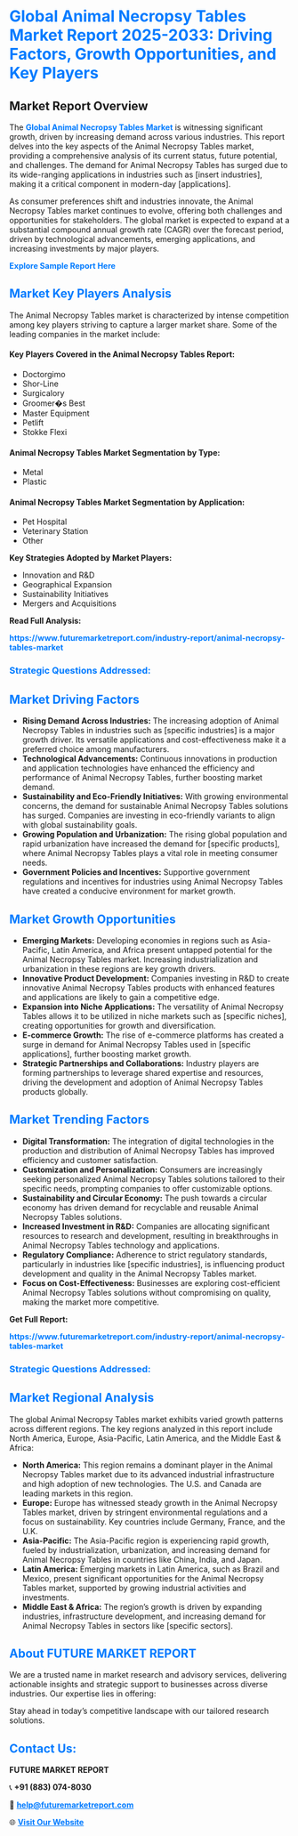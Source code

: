 <h1 style="color: #007BFF;">Global Animal Necropsy Tables Market Report 2025-2033: Driving Factors, Growth Opportunities, and Key Players</h1>

<section id="overview">
<h2>Market Report Overview</h2>
<p>The <a href="https://www.futuremarketreport.com/industry-report/animal-necropsy-tables-market" style="color: #007BFF; text-decoration: none;"><strong>Global Animal Necropsy Tables Market</strong></a> is witnessing significant growth, driven by increasing demand across various industries. This report delves into the key aspects of the Animal Necropsy Tables market, providing a comprehensive analysis of its current status, future potential, and challenges. The demand for Animal Necropsy Tables has surged due to its wide-ranging applications in industries such as [insert industries], making it a critical component in modern-day [applications].</p>
<p>As consumer preferences shift and industries innovate, the Animal Necropsy Tables market continues to evolve, offering both challenges and opportunities for stakeholders. The global market is expected to expand at a substantial compound annual growth rate (CAGR) over the forecast period, driven by technological advancements, emerging applications, and increasing investments by major players.</p>
</section>

<section id="overview">
<p><a href="https://www.futuremarketreport.com/request-sample/reportId=31719" style="color: #007BFF; text-decoration: none;"><strong>Explore Sample Report Here</strong></a></p>
</section>

<section id="key-players">
<h2 style="color: #007BFF;">Market Key Players Analysis</h2>
<p>The Animal Necropsy Tables market is characterized by intense competition among key players striving to capture a larger market share. Some of the leading companies in the market include:</p>
<h4>Key Players Covered in the Animal Necropsy Tables Report:</h4>
<ul><li>Doctorgimo</li><li>Shor-Line</li><li>Surgicalory</li><li>Groomer�s Best</li><li>Master Equipment</li><li>Petlift</li><li>Stokke Flexi</li></ul>
<h4>Animal Necropsy Tables Market Segmentation by Type:</h4>
<ul><li>Metal</li><li>Plastic</li></ul>

<h4>Animal Necropsy Tables Market Segmentation by Application:</h4>
<ul><li>Pet Hospital</li><li>Veterinary Station</li><li>Other</li></ul>
<p><strong>Key Strategies Adopted by Market Players:</strong></p>
<ul>
<li>Innovation and R&D</li>
<li>Geographical Expansion</li>
<li>Sustainability Initiatives</li>
<li>Mergers and Acquisitions</li>
</ul>
</section>

<section>
<p><strong>Read Full Analysis: </strong></p><a href="https://www.futuremarketreport.com/industry-report/animal-necropsy-tables-market" style="color: #007BFF; text-decoration: none;"><strong>https://www.futuremarketreport.com/industry-report/animal-necropsy-tables-market</strong></a>
<h3 style="color: #007BFF;">Strategic Questions Addressed:</h3>
</section>

<section id="driving-factors">
<h2 style="color: #007BFF;">Market Driving Factors</h2>
<ul>
<li><strong>Rising Demand Across Industries:</strong> The increasing adoption of Animal Necropsy Tables in industries such as [specific industries] is a major growth driver. Its versatile applications and cost-effectiveness make it a preferred choice among manufacturers.</li>
<li><strong>Technological Advancements:</strong> Continuous innovations in production and application technologies have enhanced the efficiency and performance of Animal Necropsy Tables, further boosting market demand.</li>
<li><strong>Sustainability and Eco-Friendly Initiatives:</strong> With growing environmental concerns, the demand for sustainable Animal Necropsy Tables solutions has surged. Companies are investing in eco-friendly variants to align with global sustainability goals.</li>
<li><strong>Growing Population and Urbanization:</strong> The rising global population and rapid urbanization have increased the demand for [specific products], where Animal Necropsy Tables plays a vital role in meeting consumer needs.</li>
<li><strong>Government Policies and Incentives:</strong> Supportive government regulations and incentives for industries using Animal Necropsy Tables have created a conducive environment for market growth.</li>
</ul>
</section>

<section id="growth-opportunities">
<h2 style="color: #007BFF;">Market Growth Opportunities</h2>
<ul>
<li><strong>Emerging Markets:</strong> Developing economies in regions such as Asia-Pacific, Latin America, and Africa present untapped potential for the Animal Necropsy Tables market. Increasing industrialization and urbanization in these regions are key growth drivers.</li>
<li><strong>Innovative Product Development:</strong> Companies investing in R&D to create innovative Animal Necropsy Tables products with enhanced features and applications are likely to gain a competitive edge.</li>
<li><strong>Expansion into Niche Applications:</strong> The versatility of Animal Necropsy Tables allows it to be utilized in niche markets such as [specific niches], creating opportunities for growth and diversification.</li>
<li><strong>E-commerce Growth:</strong> The rise of e-commerce platforms has created a surge in demand for Animal Necropsy Tables used in [specific applications], further boosting market growth.</li>
<li><strong>Strategic Partnerships and Collaborations:</strong> Industry players are forming partnerships to leverage shared expertise and resources, driving the development and adoption of Animal Necropsy Tables products globally.</li>
</ul>
</section>

<section id="trending-factors">
<h2 style="color: #007BFF;">Market Trending Factors</h2>
<ul>
<li><strong>Digital Transformation:</strong> The integration of digital technologies in the production and distribution of Animal Necropsy Tables has improved efficiency and customer satisfaction.</li>
<li><strong>Customization and Personalization:</strong> Consumers are increasingly seeking personalized Animal Necropsy Tables solutions tailored to their specific needs, prompting companies to offer customizable options.</li>
<li><strong>Sustainability and Circular Economy:</strong> The push towards a circular economy has driven demand for recyclable and reusable Animal Necropsy Tables solutions.</li>
<li><strong>Increased Investment in R&D:</strong> Companies are allocating significant resources to research and development, resulting in breakthroughs in Animal Necropsy Tables technology and applications.</li>
<li><strong>Regulatory Compliance:</strong> Adherence to strict regulatory standards, particularly in industries like [specific industries], is influencing product development and quality in the Animal Necropsy Tables market.</li>
<li><strong>Focus on Cost-Effectiveness:</strong> Businesses are exploring cost-efficient Animal Necropsy Tables solutions without compromising on quality, making the market more competitive.</li>
</ul>
</section>

<section>
<p><strong>Get Full Report: </strong></p><a href="https://www.futuremarketreport.com/industry-report/animal-necropsy-tables-market" style="color: #007BFF; text-decoration: none;"><strong>https://www.futuremarketreport.com/industry-report/animal-necropsy-tables-market</strong></a>
<h3 style="color: #007BFF;">Strategic Questions Addressed:</h3>
</section>


<section id="regional-analysis">
<h2 style="color: #007BFF;">Market Regional Analysis</h2>
<p>The global Animal Necropsy Tables market exhibits varied growth patterns across different regions. The key regions analyzed in this report include North America, Europe, Asia-Pacific, Latin America, and the Middle East & Africa:</p>
<ul>
<li><strong>North America:</strong> This region remains a dominant player in the Animal Necropsy Tables market due to its advanced industrial infrastructure and high adoption of new technologies. The U.S. and Canada are leading markets in this region.</li>
<li><strong>Europe:</strong> Europe has witnessed steady growth in the Animal Necropsy Tables market, driven by stringent environmental regulations and a focus on sustainability. Key countries include Germany, France, and the U.K.</li>
<li><strong>Asia-Pacific:</strong> The Asia-Pacific region is experiencing rapid growth, fueled by industrialization, urbanization, and increasing demand for Animal Necropsy Tables in countries like China, India, and Japan.</li>
<li><strong>Latin America:</strong> Emerging markets in Latin America, such as Brazil and Mexico, present significant opportunities for the Animal Necropsy Tables market, supported by growing industrial activities and investments.</li>
<li><strong>Middle East & Africa:</strong> The region’s growth is driven by expanding industries, infrastructure development, and increasing demand for Animal Necropsy Tables in sectors like [specific sectors].</li>
</ul>
</section>

<footer>
<h2 style="color: #007BFF;">About FUTURE MARKET REPORT</h2>
<p>We are a trusted name in market research and advisory services, delivering actionable insights and strategic support to businesses across diverse industries. Our expertise lies in offering:</p>

<p>Stay ahead in today’s competitive landscape with our tailored research solutions.</p>

<h2 style="color: #007BFF;">Contact Us:</h2>
<p><strong>FUTURE MARKET REPORT</strong></p>
<p>📞 <strong>+91 (883) 074-8030</strong></p>
<p>📧 <strong><a href="mailto:help@futuremarketreport.com" style="color: #007BFF;">help@futuremarketreport.com</a></strong></p>
<p>🌐 <strong><a href="https://www.futuremarketreport.com/" style="color: #007BFF;">Visit Our Website</a></strong></p>
</footer>